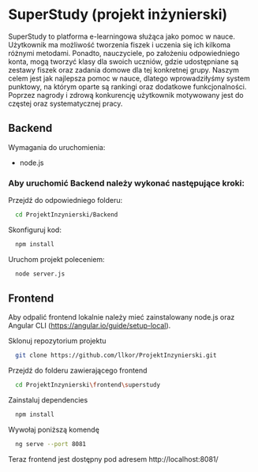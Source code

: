 
# SuperStudy (projekt inżynierski)

SuperStudy to platforma e-learningowa służąca jako pomoc w nauce. Użytkownik ma możliwość tworzenia fiszek i uczenia się ich kilkoma różnymi metodami. Ponadto, nauczyciele, po założeniu odpowiedniego konta, mogą tworzyć klasy dla swoich uczniów, gdzie udostępniane są zestawy fiszek oraz zadania domowe dla tej konkretnej grupy. Naszym celem jest jak najlepsza pomoc w nauce, dlatego wprowadziłyśmy system punktowy, na którym oparte są rankingi oraz dodatkowe funkcjonalności. Poprzez nagrody i zdrową konkurencję użytkownik motywowany jest do częstej oraz systematycznej pracy.

## Backend 

Wymagania do uruchomienia:
* node.js

### Aby uruchomić Backend należy wykonać następujące kroki:

Przejdź do odpowiedniego folderu:

```bash
  cd ProjektInzynierski/Backend
```

Skonfiguruj kod:

```bash
  npm install
```

Uruchom projekt poleceniem: 

```bash
  node server.js
```

## Frontend

Aby odpalić frontend lokalnie należy mieć zainstalowany node.js oraz Angular CLI (https://angular.io/guide/setup-local).

Sklonuj repozytorium projektu

```bash
  git clone https://github.com/llkor/ProjektInzynierski.git
```

Przejdź do folderu zawierającego frontend

```bash
  cd ProjektInzynierski\frontend\superstudy
```

Zainstaluj dependencies

```bash
  npm install
```

Wywołaj poniższą komendę

```bash
  ng serve --port 8081
```
Teraz frontend jest dostępny pod adresem http://localhost:8081/
